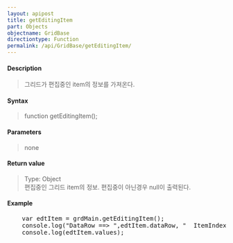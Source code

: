 ```yaml
---
layout: apipost
title: getEditingItem
part: Objects
objectname: GridBase
directiontype: Function
permalink: /api/GridBase/getEditingItem/
---
```



#### Description

> 그리드가 편집중인 item의 정보를 가져온다.

#### Syntax

> function getEditingItem();

#### Parameters

> none

#### Return value

> Type: Object  
> 편집중인 그리드 item의 정보. 편집중이 아닌경우 null이 출력된다.

#### Example

<pre class="prettyprint">
    var edtItem = grdMain.getEditingItem();
    console.log("DataRow ==> ",edtItem.dataRow, "  ItemIndex ==> ",edtItem.itemIndex);
    console.log(edtItem.values);
</pre>
